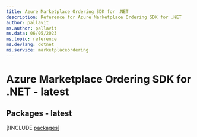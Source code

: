```yaml
---
title: Azure Marketplace Ordering SDK for .NET
description: Reference for Azure Marketplace Ordering SDK for .NET
author: pallavit
ms.author: pallavit
ms.data: 06/05/2023
ms.topic: reference
ms.devlang: dotnet
ms.service: marketplaceordering
---
```

# Azure Marketplace Ordering SDK for .NET - latest
## Packages - latest
[!INCLUDE [packages](marketplace-ordering-index.md)]